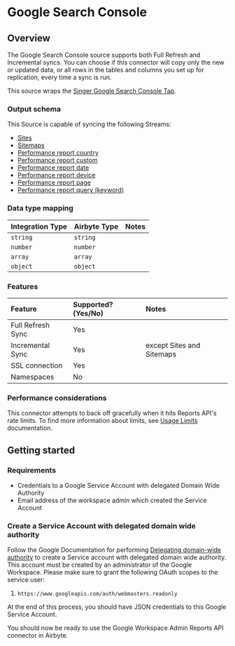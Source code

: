 # Google Search Console

## Overview

The Google Search Console source supports both Full Refresh and Incremental syncs. You can choose if this connector will copy only the new or updated data, or all rows in the tables and columns you set up for replication, every time a sync is run.

This source wraps the [Singer Google Search Console  Tap](https://github.com/singer-io/tap-google-search-console).

### Output schema

This Source is capable of syncing the following Streams:

* [Sites](https://developers.google.com/webmaster-tools/search-console-api-original/v3/sites/get)
* [Sitemaps](https://developers.google.com/webmaster-tools/search-console-api-original/v3/sitemaps/list)
* [Performance report country](https://developers.google.com/webmaster-tools/search-console-api-original/v3/searchanalytics/query)
* [Performance report custom](https://developers.google.com/webmaster-tools/search-console-api-original/v3/searchanalytics/query)
* [Performance report date](https://developers.google.com/webmaster-tools/search-console-api-original/v3/searchanalytics/query)
* [Performance report device](https://developers.google.com/webmaster-tools/search-console-api-original/v3/searchanalytics/query)
* [Performance report page](https://developers.google.com/webmaster-tools/search-console-api-original/v3/searchanalytics/query)
* [Performance report query (keyword)](https://developers.google.com/webmaster-tools/search-console-api-original/v3/searchanalytics/query)

### Data type mapping

| Integration Type | Airbyte Type | Notes |
| :--- | :--- | :--- |
| `string` | `string` |  |
| `number` | `number` |  |
| `array` | `array` |  |
| `object` | `object` |  |

### Features

| Feature | Supported?\(Yes/No\) | Notes |
| :--- | :--- | :--- |
| Full Refresh Sync | Yes |  |
| Incremental Sync | Yes | except Sites and Sitemaps |
| SSL connection | Yes |  |
| Namespaces | No |  |

### Performance considerations

This connector attempts to back off gracefully when it hits Reports API's rate limits. To find more information about limits, see [Usage Limits](https://developers.google.com/webmaster-tools/search-console-api-original/v3/limits) documentation.

## Getting started

### Requirements
* Credentials to a Google Service Account with delegated Domain Wide Authority
* Email address of the workspace admin which created the Service Account

### Create a Service Account with delegated domain wide authority
Follow the Google Documentation for performing [Delegating domain-wide authority](https://developers.google.com/identity/protocols/oauth2/service-account#delegatingauthority) to create a Service account with delegated domain wide authority. This account must be created by an administrator of the Google Workspace. 
Please make sure to grant the following OAuth scopes to the service user: 

1. `https://www.googleapis.com/auth/webmasters.readonly`

At the end of this process, you should have JSON credentials to this Google Service Account. 

You should now be ready to use the Google Workspace Admin Reports API connector in Airbyte. 
